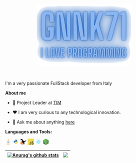 <p align="center"><a href="https://www.linkedin.com/in/gpalleschi/"><img width="60%" src="./assets/MainTitle.png" /></a></p>

<br />

I'm a very passionate FullStack developer from Italy  

**About me**

- 💼 Project Leader at [TIM](https://www.tim.it/)  

- ❤️ I am very curious to any technological innovation.  

- 💬 Ask me about anything [here](https://github.com/gpalleschi/gpalleschi/issues)  


**Languages and Tools:**  

<code><img height="20" src="https://raw.githubusercontent.com/github/explore/80688e429a7d4ef2fca1e82350fe8e3517d3494d/topics/java/java.png"></code>
<code><img height="20" src="https://raw.githubusercontent.com/github/explore/80688e429a7d4ef2fca1e82350fe8e3517d3494d/topics/python/python.png"></code>
<code><img height="20" src="https://raw.githubusercontent.com/github/explore/80688e429a7d4ef2fca1e82350fe8e3517d3494d/topics/perl/perl.png"></code>
<code><img height="20" src="https://raw.githubusercontent.com/github/explore/80688e429a7d4ef2fca1e82350fe8e3517d3494d/topics/javascript/javascript.png"></code>
<code><img height="20" src="https://raw.githubusercontent.com/github/explore/80688e429a7d4ef2fca1e82350fe8e3517d3494d/topics/react/react.png"></code>
<code><img height="20" src="https://raw.githubusercontent.com/github/explore/80688e429a7d4ef2fca1e82350fe8e3517d3494d/topics/nodejs/nodejs.png"></code>    


| <a href="https://github.com/anuraghazra/github-readme-stats"><img align="center" src="https://github-readme-stats.vercel.app/api?username=gpalleschi&show_icons=true&include_all_commits=true&theme=buefy&hide_border=true" alt="Anurag's github stats" /></a> | <a href="https://github.com/gpalleschi/github-readme-stats"><img align="center" src="https://github-readme-stats.vercel.app/api/top-langs/?username=gpalleschi&layout=compact&theme=buefy&hide_border=true" /></a> |
| ------------- | ------------- |

<br />
<br />
<br />

<!--a href="https://codesandbox.io/u/anuraghazra">
  <img align="right" alt="Anurag Hazra | CodeSandbox" width="20px" src="./assets/discord.svg" />
</a-->

